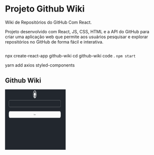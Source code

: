 # Projeto Github Wiki

 Wiki de Repositórios do GitHub Com React.

Projeto desenvolvido com React, JS, CSS, HTML e a API do GitHub para criar uma aplicação web que permite aos usuários pesquisar e explorar repositórios no GitHub de forma fácil e interativa.


## 

npx create-react-app github-wiki
cd github-wiki
code .
`npm start`

yarn add axios styled-components


## Github Wiki

<img src="./src/assets/screenShot.png" alt="print project" width="200" height="200">